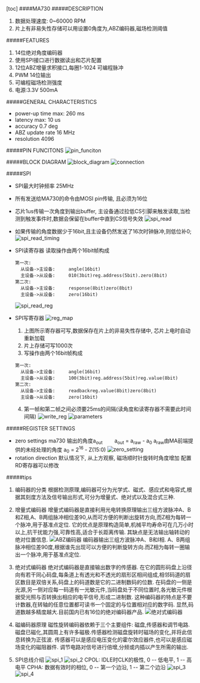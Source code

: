 [toc]
####MA730
#####DESCRIPTION
1. 数据处理速度: 0~60000 RPM
2. 片上有非易失性存储可以用设置0角度为,ABZ编码器,磁场检测阈值

#####FEATURES
1. 14位绝对角度编码器
2. 使用SPI接口进行数据读出和芯片配置
3. 12位ABZ增量求积接口,每圈1-1024 可编程脉冲
4. PWM 14位输出
5. 可编程磁场检测强度
6. 电源:3.3V 500mA

#####GENERAL CHARACTERISTICS
- power-up time     max: 260 ms
- latency           max: 10 us
- accuracy          0.7 deg
- ABZ update rate   16 MHz
- resolution        4096

#####PIN FUNCITONS
![pin_funciton](img/pin_function.png)

#####BLOCK DIAGRAM
![block_diagram](img/blokc_diagram.png)
![connection](img/connection.png)

#####SPI
- SPI最大时钟频率   25MHz
- 所有发送给MA730的命令由MOSI pin传输, 且必须为16位
- 芯片1us传输一次角度到输出buffer, 主设备通过拉低CS引脚来触发读取,当检测到触发事件时,数据会保留在buffer中直到CS信号失效
![spi_read](img/spi_read.png)
- 如果传输的角度数据少于16bit,且主设备仍然发送了16次时钟脉冲,则低位补0;
![spi_read_timing](img/spi_read_timing.png)
- SPI读寄存器
  读取操作由两个16bit帧构成
  ```
  第一次:
    从设备->主设备:     angle(16bit)
    主设备->从设备:     010(3bit)reg.address(5bit).zero(8bit)  
  第二次:
    从设备->主设备:     response(8bit)zero(8bit)
    主设备->从设备:     zero(16bit)  
  ```
  ![spi_read_reg](img/spi_read_reg.png)

- SPI写寄存器
![reg_map](img/reg_map.png)
  1. 上图所示寄存器可写,数据保存在片上的非易失性存储中, 芯片上电时自动重新加载
  2. 片上存储可写1000次
  3. 写操作由两个16bit帧构成
  ```
  第一次:
    从设备->主设备:     angle(16bit)
    主设备->从设备:     100(3bit)reg.address(5bit)reg.value(8bit)
  第二次:
    从设备->主设备:     readbackreg.value(8bit)zero(8bit)
    主设备->从设备:     zero(16bit)
  ```
  4. 第一帧和第二帧之间必须要25ms的间隔(读角度和读寄存器不需要此时间间隔)
![write_reg](img/write_reg.png)
![parameters](img/parameters.png)    
    
#####REGISTER SETTINGS
- zero settings
   ma730 输出的角度a<sub>out</sub>
   &ensp;&ensp;&ensp;&ensp;a<sub>out</sub> = a<sub>raw</sub> - a<sub>0</sub>
   a<sub>raw</sub>由MA前端提供的未经处理的角度
   a<sub>0</sub> = 2<sup>16</sup> - Z(15:0)
   ![zero_setting](img/zero_setting.png)
- rotation direction
  默认情况下, 从上方观察, 磁场顺时针旋转时角度增加
  配置RD寄存器可以修改


#####tips
1. 编码器的分类
   根据检测原理,编码器可分为光学式、磁式、感应式和电容式,根据其刻度方法及信号输出形式,可分为增量式、绝对式以及混合式三种.
2. 增量式编码器
   增量式编码器是直接利用光电转换原理输出三组方波脉冲A、B和Z相,A、B两组脉冲相位差90,从而可方便的判断出旋转方向,而Z相为每转一个脉冲,用于基准点定位.
   它的优点是原理构造简单,机械平均寿命可在几万小时以上,抗干扰能力强,可靠性高,适合于长距离传输.
   其缺点是无法输出轴转动的绝对位置信息.
   ![ABZ编码器](img/abz.png)
   编码器输出三组方波脉冲A、B和I相.
   A、B两组脉冲相位差90度,根据谁先出现可以方便的判断旋转方向.而Z相为每转一圈输出一个脉冲,用于基准点定位.
3. 绝对式编码器
   绝对式编码器是直接输出数字的传感器.
   在它的圆形码盘上沿径向有若干同心码盘,每条道上有透光和不透光的扇形区相间组成,相邻码道的扇区数目是双倍关系,码盘上的码道数是它的二进制数码的位数.
   在码盘的一侧是光源,另一侧对应每一码道有一光敏元件,当码盘处于不同位置时,各光敏元件根据受光照与否转换出相应的电平信号,形成二进制数.
   这种编码器的特点是不要计数器,在转轴的任意位置都可读书一个固定的与位置相对应的数字码.
   显然,码道数越多精度越大.目前国内已有16位的绝对编码器产品.
   ![绝对式编码器](abs_encoder.jpg)
4. 磁编码器原理
  磁性旋转编码器依赖于三个主要组件: 磁盘,传感器和调节电路.
  磁盘已磁化,其圆周上有许多磁极.传感器检测磁盘旋转时磁场的变化,并将此信息转换为正弦波.
  传感器可以是感应电压变化的霍尔效应器件,也可以是感应磁场变化的磁阻器件.
  调节电路对信号进行倍增,分频或内插以产生所需的输出.

5. SPI总线介绍
   ![spi_1](img/spi_1.png)
   ![spi_2](img/spi_2.png)
   CPOL: IDLE时CLK的极性, 0 -- 低电平, 1 -- 高电平
   CPHA: 数据有效时的相位, 0 -- 第一个边沿, 1 -- 第二个边沿
   ![spi_3](img/spi_3.png)
   ![spi_4](img/spi_4.png)